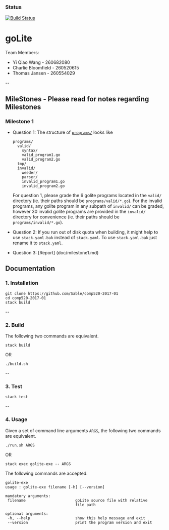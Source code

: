 ### Status
[![Build Status](https://api.travis-ci.com/yiqiaowang/comp520-2017-01.svg?token=hr7c7sHjqwUBhqrhRBYy&branch=master)](https://travis-ci.com/yiqiaowang/comp520-2017-01)

# goLite

Team Members:
* Yi Qiao Wang - 260682080
* Charlie Bloomfield - 260520615
* Thomas Jansen - 260554029


--
## MileStones - Please read for notes regarding Milestones
### Milestone 1
* Question 1: The structure of [```programs/```](programs/) looks like 

    ```
    programs/
      valid/
        syntax/
        valid_program1.go
        valid_program2.go
      tmp/
      invalid/
        weeder/
        parser/
        invalid_program1.go
        invalid_program2.go
    ```
    
  For question 1, please grade the 6 golite programs located in the ```valid/``` directory (ie. their paths should be ```programs/valid/*.go```). For the invalid programs, any golite program in any subpath of ```invalid/``` can be graded, however 30 invalid golite programs are provided in the ```invalid/``` directory for convenience (ie. their paths should be ```programs/invalid/*.go```).
* Question 2: If you run out of disk quota when building, it might help to use ```stack.yaml.bak``` instead of ```stack.yaml```. To use ```stack.yaml.bak``` just rename it to ```stack.yaml```.
* Question 3: [Report] (doc/milestone1.md) 



## Documentation
### 1. Installation
```
git clone https://github.com/Sable/comp520-2017-01
cd comp520-2017-01
stack build
```

--
### 2. Build
The following two commands are equivalent.

`stack build`

OR

`./build.sh`


--
### 3. Test
`stack test`


--
### 4. Usage
Given a set of command line arguments `ARGS`, the following two commands are equivalent.

`./run.sh ARGS`

OR

`stack exec golite-exe -- ARGS`


The following commands are accepted.

```
golite-exe
usage : golite-exe filename [-h] [--version]

mandatory arguments:
 filename                      goLite source file with relative
                               file path

optional arguments:
 -h, --help                    show this help message and exit
 --version                     print the program version and exit
 ```
